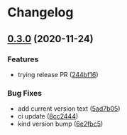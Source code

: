 # Changelog

## [0.3.0](https://www.github.com/kameshsampath/ansible-role-kind/compare/v0.2.0...v0.3.0) (2020-11-24)


### Features

* trying release PR ([244bf16](https://www.github.com/kameshsampath/ansible-role-kind/commit/244bf16a884496867c79dc92a3b9d60b93b7ecb4))


### Bug Fixes

* add current version  text ([5ad7b05](https://www.github.com/kameshsampath/ansible-role-kind/commit/5ad7b05739b04b886144fffdfe325fb20f20682d))
* ci update ([8cc2444](https://www.github.com/kameshsampath/ansible-role-kind/commit/8cc2444bacad9af0f773d2677cf8a85835f560de))
* kind version bump ([6e2fbc5](https://www.github.com/kameshsampath/ansible-role-kind/commit/6e2fbc592fa1a07359fb80cb58968b6c15b990c5))
